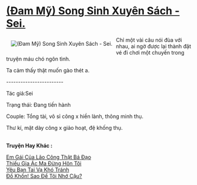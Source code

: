 <a href="https://utruyen.com/dam-my-song-sinh-xuyen-sach-sei/21885/" title="(Đam Mỹ) Song Sinh Xuyên Sách - Sei."><h1>(Đam Mỹ) Song Sinh Xuyên Sách - Sei.</h1></a><div style="display:table"><img align="right" style="float: left; padding: 10px;" src="https://utruyen.com/images/story/200x260/dam-my-song-sinh-xuyen-sach-sei.jpg" alt="(Đam Mỹ) Song Sinh Xuyên Sách - Sei.">Chỉ một vài câu nói đùa với nhau, ai ngờ được lại thành đặt vé đi chơi một chuyến trong truyện máu chó ngôn tình. <p></p> Ta cảm thấy thật muốn gào thét a.<p></p> ------------------------<p></p> Tác giả:Sei<p></p> Trạng thái: Đang tiến hành<p></p> Couple: Tổng tài, vô sỉ công x hiền lành, thông minh thụ. <p></p> Thư kí, mặt dày công x giảo hoạt, đệ khống thụ.</div><p><br><b>Truyện Hay Khác :</b></p><a href="https://utruyen.com/em-gai-cua-lao-cong-that-ba-dao/19538/" alt="Em Gái Của Lão Công Thật Bá Đạo">Em Gái Của Lão Công Thật Bá Đạo</a><br/><a href="https://github.com/quanluxury/truyenhot/tree/master/truyenhay/9967/" alt="Thiếu Gia Ác Ma Đừng Hôn Tôi">Thiếu Gia Ác Ma Đừng Hôn Tôi</a><br/><a href="https://www.flickr.com/photos/183745219@N08/49579524857/" alt="Yêu Bạn Tai Vạ Khó Tránh">Yêu Bạn Tai Vạ Khó Tránh</a><br/><a href="https://github.com/quanluxury/ngontinhhot/tree/master/truyenhay/21475/" alt="Đồ Khốn! Sao Để Tôi Nhớ Cậu?">Đồ Khốn! Sao Để Tôi Nhớ Cậu?</a><br/>